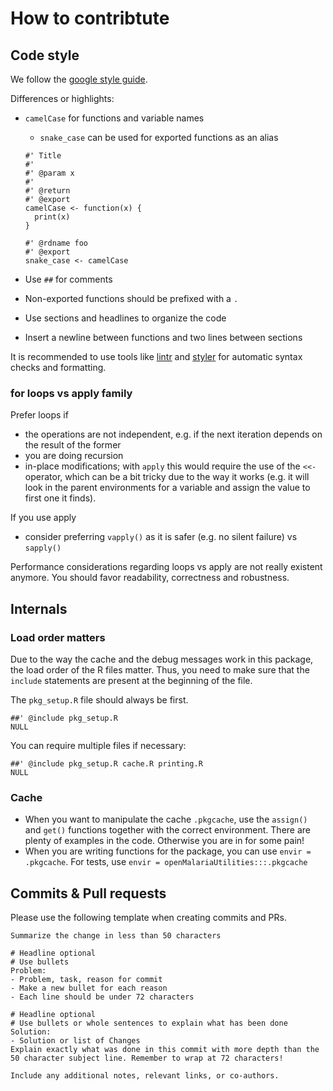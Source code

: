 # How to contribtute

## Code style

We follow the [google style
guide](https://google.github.io/styleguide/Rguide.html).

Differences or highlights:

- `camelCase` for functions and variable names
  - `snake_case` can be used for exported functions as an alias

  ```{r}
  #' Title
  #'
  #' @param x
  #'
  #' @return
  #' @export
  camelCase <- function(x) {
    print(x)
  }

  #' @rdname foo
  #' @export
  snake_case <- camelCase
  ```

- Use `##` for comments
- Non-exported functions should be prefixed with a `.`
- Use sections and headlines to organize the code
- Insert a newline between functions and two lines between sections

It is recommended to use tools like [lintr](https://github.com/jimhester/lintr)
and [styler](https://github.com/r-lib/styler) for automatic syntax checks and
formatting.

### for loops vs apply family

Prefer loops if

- the operations are not independent, e.g. if the next iteration depends on the
  result of the former
- you are doing recursion
- in-place modifications; with `apply` this would require the use of the `<<-`
  operator, which can be a bit tricky due to the way it works (e.g. it will look
  in the parent environments for a variable and assign the value to first one it
  finds).

If you use apply

- consider preferring `vapply()` as it is safer (e.g. no silent failure) vs `sapply()`

Performance considerations regarding loops vs apply are not really existent
anymore. You should favor readability, correctness and robustness.


## Internals

### Load order matters

Due to the way the cache and the debug messages work in this package, the load
order of the R files matter. Thus, you need to make sure that the `include`
statements are present at the beginning of the file.

The `pkg_setup.R` file should always be first.

```{r}
##' @include pkg_setup.R
NULL
```

You can require multiple files if necessary:

```{r}
##' @include pkg_setup.R cache.R printing.R
NULL
```


### Cache

- When you want to manipulate the cache `.pkgcache`, use the `assign()` and
  `get()` functions together with the correct environment. There are plenty of
  examples in the code. Otherwise you are in for some pain!
- When you are writing functions for the package, you can use `envir =
  .pkgcache`. For tests, use `envir = openMalariaUtilities:::.pkgcache`


## Commits & Pull requests

Please use the following template when creating commits and PRs.

```
Summarize the change in less than 50 characters

# Headline optional
# Use bullets
Problem:
- Problem, task, reason for commit
- Make a new bullet for each reason
- Each line should be under 72 characters

# Headline optional
# Use bullets or whole sentences to explain what has been done
Solution:
- Solution or list of Changes
Explain exactly what was done in this commit with more depth than the
50 character subject line. Remember to wrap at 72 characters!

Include any additional notes, relevant links, or co-authors.
```
